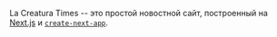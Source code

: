 La Creatura Times -- это простой новостной сайт, построенный нa [Next.js](https://nextjs.org) и [`create-next-app`](https://nextjs.org/docs/app/api-reference/cli/create-next-app).
